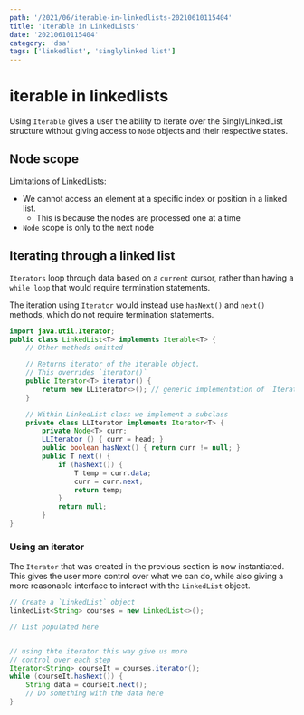 ```yaml
---
path: '/2021/06/iterable-in-linkedlists-20210610115404'
title: 'Iterable in LinkedLists'
date: '20210610115404'
category: 'dsa'
tags: ['linkedlist', 'singlylinked list']
---
```


# iterable in linkedlists
Using `Iterable` gives a user the ability to iterate over the SinglyLinkedList
structure without giving access to `Node` objects and their respective states.

## Node scope
Limitations of LinkedLists:
* We cannot access an element at a specific index or position in a linked list.
    * This is because the nodes are processed one at a time
* `Node` scope is only to the next node

## Iterating through a linked list
`Iterators` loop through data based on a `current` cursor, rather than having a
`while loop` that would require termination statements.

The iteration using `Iterator` would instead use `hasNext()` and `next()` methods,
which do not require termination statements.

```java
import java.util.Iterator;
public class LinkedList<T> implements Iterable<T> {
    // Other methods omitted

    // Returns iterator of the iterable object.
    // This overrides `iterator()`
    public Iterator<T> iterator() {
        return new LLiterator<>(); // generic implementation of `Iterator`
    }

    // Within LinkedList class we implement a subclass
    private class LLIterator implements Iterator<T> {
        private Node<T> curr;
        LLIterator () { curr = head; }
        public boolean hasNext() { return curr != null; }
        public T next() {
            if (hasNext()) {
                T temp = curr.data;
                curr = curr.next;
                return temp;
            }
            return null;
        }
}
```

### Using an iterator
The `Iterator` that was created in the previous section is now instantiated.
This gives the user more control over what we can do, while also giving a more
reasonable interface to interact with the `LinkedList` object.

```java
// Create a `LinkedList` object
linkedList<String> courses = new LinkedList<>();

// List populated here


// using thte iterator this way give us more
// control over each step
Iterator<String> courseIt = courses.iterator();
while (courseIt.hasNext()) {
    String data = courseIt.next();
    // Do something with the data here
}
```


